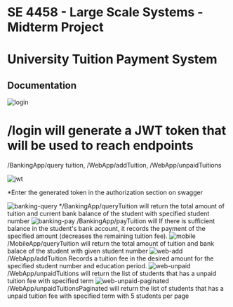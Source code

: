 # SE 4458 - Large Scale Systems - Midterm Project
# University Tuition Payment System
## Documentation
  ![login](https://github.com/gunesgultekin/4458_midterm/assets/126399958/141d1f1b-9339-4cbf-9a0a-c336e1d2354e)
# /login will generate a JWT token that will be used to reach endpoints
  /BankingApp/query tuition,
  /WebApp/addTuition,
  /WebApp/unpaidTuitions
  
![jwt](https://github.com/gunesgultekin/4458_midterm/assets/126399958/025f3f9c-ce8c-42b9-86b6-58fbc657e636)

*Enter the generated token in the authorization section on swagger

![banking-query](https://github.com/gunesgultekin/4458_midterm/assets/126399958/25d75a2a-084b-4c3f-8026-68f19bf633e1)
  */BankingApp/queryTuition will return the total amount of tuition and current bank balance of the student with specified student number
![banking-pay](https://github.com/gunesgultekin/4458_midterm/assets/126399958/4ab29b89-6be0-4239-bdff-d5a3661ef0f4)
/BankingApp/payTuition will 
If there is sufficient balance in the student's bank account, it records the payment of the specified amount (decreases the remaining tuition fee).
![mobile](https://github.com/gunesgultekin/4458_midterm/assets/126399958/52e17f2c-0c37-4ce3-bc09-5c644e46e9af)
/MobileApp/queryTuition will return the total amount of tuition and bank balace of the student with given student number
![web-add](https://github.com/gunesgultekin/4458_midterm/assets/126399958/ef081dd0-a71f-4320-a611-d0823632153f)
/WebApp/addTuition Records a tuition fee in the desired amount for the specified student number and education period.
![web-unpaid](https://github.com/gunesgultekin/4458_midterm/assets/126399958/d82abfb6-2f0b-4b45-9cdc-415a29718069)
/WebApp/unpaidTuitions will return the list of students that has a unpaid tuition fee with specified term
![web-unpaid-paginated](https://github.com/gunesgultekin/4458_midterm/assets/126399958/3f17ff77-add8-4496-b981-93611782087a)
/WebApp/unpaidTuitionsPaginated will return the list of students that has a unpaid tuition fee with specified term with 5 students per page
